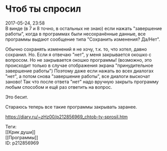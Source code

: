 Чтоб ты спросил
================

   
 2017-05-24, 23:58   
  В винде (в 7 и 8 точно, в остальных не знаю) если нажать "завершение работы", когда в программах были несохранённые данные, все программы выдают сообщение типа "Сохранить изменения? Да/Нет".   
   
 Обычно сохранять изменений я не хочу, т.к. то, что хотел, давно сохранил. Но. Если я отвечаю "нет", у меня закрывается окошко с вопросом. Но не закрывается окошко программы! (возможно, это происходит только в случае отображения экрана "принудительное завершение работы") Поэтому даже если нажать во всех диалогах "нет", а потом снова "завершение работы", все диалоги выскочат заново! Так что после ответа "нет" надо вручную закрыть программу любым способом и ещё раз ответить на вопрос.   
   
 Это бесит.   
   
 Стараюсь теперь все такие программы закрывать заранее.   
    
 <https://diary.ru/~zHz00/p212856969_chtob-ty-sprosil.htm>   
   
 Теги:   
 [[Крик души]]   
 [[Программы]]   
 ID: p212856969